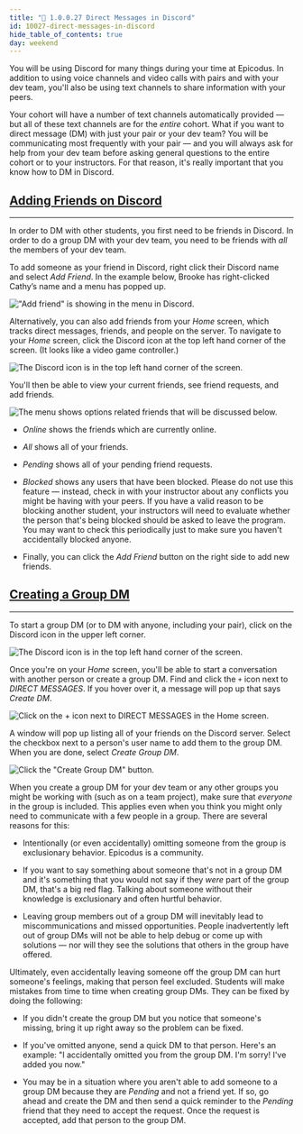 ```yaml
---
title: "📓 1.0.0.27 Direct Messages in Discord"
id: 10027-direct-messages-in-discord
hide_table_of_contents: true
day: weekend
---
```


You will be using Discord for many things during your time at Epicodus. In addition to using voice channels and video calls with pairs and with your dev team, you'll also be using text channels to share information with your peers.

Your cohort will have a number of text channels automatically provided — but all of these text channels are for the _entire_ cohort. What if you want to direct message (DM) with just your pair or your dev team? You will be communicating most frequently with your pair — and you will always ask for help from your dev team before asking general questions to the entire cohort or to your instructors. For that reason, it's really important that you know how to DM in Discord.

## [Adding Friends on Discord](#adding-friends-on-discord)

---

In order to DM with other students, you first need to be friends in Discord. In order to do a group DM with your dev team, you need to be friends with _all_ the members of your dev team.

To add someone as your friend in Discord, right click their Discord name and select _Add Friend_. In the example below, Brooke has right-clicked Cathy’s name and a menu has popped up.

!["Add friend" is showing in the menu in Discord.](https://learnhowtoprogram.s3.us-west-2.amazonaws.com/INTRO/week1-html-css/remote_images_2021/add-friend-in-discord.png)

Alternatively, you can also add friends from your _Home_ screen, which tracks direct messages, friends, and people on the server. To navigate to your _Home_ screen, click the Discord icon at the top left hand corner of the screen. (It looks like a video game controller.)

![The Discord icon is in the top left hand corner of the screen.](https://learnhowtoprogram.s3.us-west-2.amazonaws.com/INTRO/week1-html-css/remote_images_2021/home-discord-image.png)

You'll then be able to view your current friends, see friend requests, and add friends.

![The menu shows options related friends that will be discussed below.](https://learnhowtoprogram.s3.us-west-2.amazonaws.com/INTRO/week1-html-css/remote_images_2021/discord-friends-menu.png)

* _Online_ shows the friends which are currently online.

* _All_ shows all of your friends.

* _Pending_ shows all of your pending friend requests.

* _Blocked_ shows any users that have been blocked. Please do not use this feature — instead, check in with your instructor about any conflicts you might be having with your peers. If you have a valid reason to be blocking another student, your instructors will need to evaluate whether the person that's being blocked should be asked to leave the program. You may want to check this periodically just to make sure you haven't accidentally blocked anyone.

* Finally, you can click the _Add Friend_ button on the right side to add new friends.

## [Creating a Group DM](#creating-a-group-dm)

---


To start a group DM (or to DM with anyone, including your pair), click on the Discord icon in the upper left corner.

![The Discord icon is in the top left hand corner of the screen.](https://learnhowtoprogram.s3.us-west-2.amazonaws.com/INTRO/week1-html-css/remote_images_2021/home-discord-image.png)

Once you're on your _Home_ screen, you'll be able to start a conversation with another person or create a group DM. Find and click the `+` icon next to _DIRECT MESSAGES_. If you hover over it, a message will pop up that says _Create DM_.

![Click on the + icon next to DIRECT MESSAGES in the Home screen.](https://learnhowtoprogram.s3.us-west-2.amazonaws.com/INTRO/week1-html-css/remote_images_2021/click-on-dm-plus-icon.png)

A window will pop up listing all of your friends on the Discord server. Select the checkbox next to a person's user name to add them to the group DM. When you are done, select _Create Group DM_.

![Click the "Create Group DM" button.](https://learnhowtoprogram.s3.us-west-2.amazonaws.com/INTRO/week1-html-css/remote_images_2021/create-group-dm.png)

When you create a group DM for your dev team or any other groups you might be working with (such as on a team project), make sure that _everyone_ in the group is included. This applies even when you think you might only need to communicate with a few people in a group. There are several reasons for this:

* Intentionally (or even accidentally) omitting someone from the group is exclusionary behavior. Epicodus is a community.

* If you want to say something about someone that's not in a group DM and it's something that you would not say if they _were_ part of the group DM, that's a big red flag. Talking about someone without their knowledge is exclusionary and often hurtful behavior.

* Leaving group members out of a group DM will inevitably lead to miscommunications and missed opportunities. People inadvertently left out of group DMs will not be able to help debug or come up with solutions — nor will they see the solutions that others in the group have offered.

Ultimately, even accidentally leaving someone off the group DM can hurt someone's feelings, making that person feel excluded. Students will make mistakes from time to time when creating group DMs. They can be fixed by doing the following:

* If you didn't create the group DM but you notice that someone's missing, bring it up right away so the problem can be fixed.

* If you've omitted anyone, send a quick DM to that person. Here's an example: "I accidentally omitted you from the group DM. I'm sorry! I've added you now."

* You may be in a situation where you aren't able to add someone to a group DM because they are _Pending_ and not a friend yet. If so, go ahead and create the DM and then send a quick reminder to the _Pending_ friend that they need to accept the request. Once the request is accepted, add that person to the group DM.

